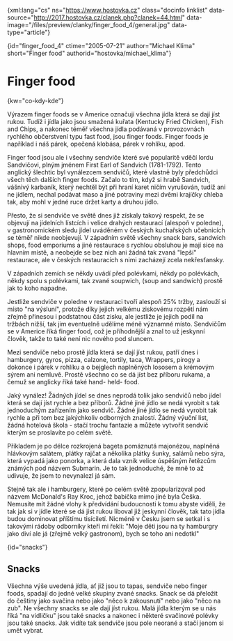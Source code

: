 
{xml:lang="cs" ns="https://www.hostovka.cz" class="docinfo linklist" data-source="http://2017.hostovka.cz/clanek.php?clanek=44.html" data-image="/files/preview/clanky/finger\_food\_4/general.jpg" data-type="article"}

{id="finger\_food\_4" ctime="2005-07-21" author="Michael Klíma" short="Finger food" authorid="hostovka/michael_klima"}

# Finger food

{kw="co-kdy-kde"}

Výrazem finger foods se v Americe označují všechna jídla která se dají jíst rukou. Tudíž i jídla jako jsou smažená kuřata (Kentucky Fried Chicken), Fish and Chips, a nakonec téměř všechna jídla podávaná v provozovnách rychlého občerstvení typu fast food, jsou finger foods. Finger foods je například i náš párek, opečená klobása, párek v rohlíku, apod.

Finger food jsou ale i všechny sendviče které své popularitě vděčí lordu Sandvičovi, plným jménem First Earl of Sandvich (1781-1792). Tento anglický šlechtic byl vynálezcem sendvičů, které vlastně byly předchůdci všech těch dalších finger foods. Začalo to tím, když si hrabě Sandvich, vášnivý karbaník, který nechtěl být při hraní karet ničím vyrušován, tudíž ani ne jídlem, nechal podávat maso a jiné potraviny mezi dvěmi krajíčky chleba tak, aby mohl v jedné ruce držet karty a druhou jídlo.

Přesto, že si sendviče ve světě dnes již získaly takový respekt, že se objevují na jídelních lístcích i velice drahých restaurací (alespoň v poledne), v gastronomickém sledu jídel uváděném v českých kuchařských učebnicích se téměř nikde neobjevují. V západním světě všechny snack bars, sandwich shops, food emporiums a jiné restaurace s rychlou obsluhou je mají sice na hlavním místě, a neobejde se bez nich ani žádná tak zvaná "lepší" restaurace, ale v českých restauracích s nimi zacházejí zcela nekřesťansky.

V západních zemích se někdy uvádí před polévkami, někdy po polévkách, někdy spolu s polévkami, tak zvané soupwich, (soup and sandwich) prostě jak to koho napadne.

Jestliže sendviče v poledne v restauraci tvoří alespoň 25% tržby, zaslouží si místo "na výsluní", protože díky jejich velkému ziskovému rozpětí nám zřejmě přinesou i podstatnou část zisku, ale jestliže je jejich podíl na tržbách nižší, tak jim eventuelně udělíme méně významné místo. Sendvičům se v Americe říká finger food, což je příhodnější a znal to už jeskynní člověk, takže to také není nic nového pod sluncem.

Mezi sendviče nebo prostě jídla která se dají jíst rukou, patří dnes i hamburgery, gyros, pizza, calzone, tortily, taca, Wrappers, pirogy a dokonce i párek v rohlíku a o bejglech naplněných lososem a krémovým sýrem ani nemluvě. Prostě všechno co se dá jíst bez příboru rukama, a čemuž se anglicky říká také hand- held- food.

Jaký vynález! Žádných jídel se dnes neprodá tolik jako sendvičů nebo jídel která se dají jíst rychle a bez příborů. Žádné jiné jídlo se nedá vyrobit s tak jednoduchým zařízením jako sendvič. Žádné jiné jídlo se nedá vyrobit tak rychle a při tom bez jakýchkoliv odborných znalostí. Žádný výuční list, žádná hotelová škola - stačí trochu fantazie a můžete vytvořit sendvič kterým se proslavíte po celém světě.

Příkladem je po délce rozkrojená bageta pomáznutá majonézou, naplněná hlávkovým salátem, plátky rajčat a několika plátky šunky, salámů nebo sýra, která vypadá jako ponorka, a která dala vznik velice úspěšným řetězcům známých pod názvem Submarin. Je to tak jednoduché, že mně to až udivuje, že jsem to nevynalezl já sám.

Stejně tak ale i hamburgery, které po celém světě zpopularizoval pod názvem McDonald's Ray Kroc, jehož babička mimo jiné byla Češka. Nemusíte mít žádné vlohy k předvídání budoucnosti k tomu abyste viděli, že tak jak si v jídle které se dá jíst rukou liboval již jeskynní člověk, tak tato jídla budou dominovat příštímu tisíciletí. Nicméně v Česku jsem se setkal i s takovými rádoby odborníky kteří mi řekli: "Moje děti jsou na ty hamburgry jako diví ale já (zřejmě velký gastronom), bych se toho ani nedotkl"

{id="snacks"}

## Snacks

Všechna výše uvedená jídla, ať již jsou to tapas, sendviče nebo finger foods, spadají do jedné velké skupiny zvané snacks. Snack se dá přeložit do češtiny jako svačina nebo jako "něco k zakousnutí" nebo jako "něco na zub". Ne všechny snacks se ale dají jíst rukou. Malá jídla kterým se u nás říká "na vidličku" jsou také snacks a nakonec i některé svačinové polévky jsou také snacks. Jak vidíte tak sendviče jsou pole neorané a stačí jenom si umět vybrat.

